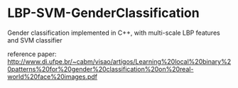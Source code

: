 # LBP-SVM-GenderClassification
Gender classification implemented in C++, with multi-scale LBP features and SVM classifier

reference paper:
http://www.di.ufpe.br/~cabm/visao/artigos/Learning%20local%20binary%20patterns%20for%20gender%20classification%20on%20real-world%20face%20images.pdf
